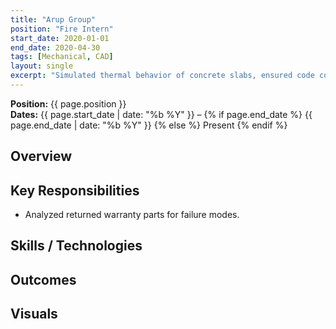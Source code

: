 ```yaml
---
title: "Arup Group"
position: "Fire Intern"
start_date: 2020-01-01
end_date: 2020-04-30
tags: [Mechanical, CAD]
layout: single
excerpt: "Simulated thermal behavior of concrete slabs, ensured code compliance, supported client consultation."
---
```


**Position:** {{ page.position }}  
**Dates:** {{ page.start_date | date: "%b %Y" }} – {% if page.end_date %}
  {{ page.end_date | date: "%b %Y" }}
{% else %}
  Present
{% endif %}

## Overview

## Key Responsibilities
- Analyzed returned warranty parts for failure modes.

## Skills / Technologies

## Outcomes

## Visuals